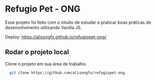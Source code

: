 
# Refugio Pet - ONG

Esse projeto foi feito com o intuito de estudar e praticar boas práticas de desenvolvimento utilizando Vanilla JS.

Deploy: https://alisongfx.github.io/refugiopet-ong/

## Rodar o projeto local

Clone o projeto em sua área de trabalho.

```bash
  git clone https://github.com/alisongfx/refugiopet-ong
```
